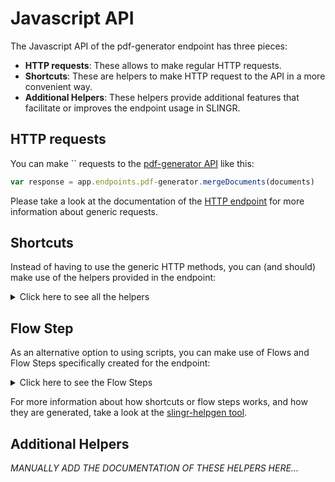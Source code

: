 # Javascript API

The Javascript API of the pdf-generator endpoint has three pieces:

- **HTTP requests**: These allows to make regular HTTP requests.
- **Shortcuts**: These are helpers to make HTTP request to the API in a more convenient way.
- **Additional Helpers**: These helpers provide additional features that facilitate or improves the endpoint usage in SLINGR.

## HTTP requests
You can make `` requests to the [pdf-generator API](API_URL_HERE) like this:
```javascript
var response = app.endpoints.pdf-generator.mergeDocuments(documents)
```

Please take a look at the documentation of the [HTTP endpoint](https://github.com/slingr-stack/http-endpoint#javascript-api)
for more information about generic requests.

## Shortcuts

Instead of having to use the generic HTTP methods, you can (and should) make use of the helpers provided in the endpoint:
<details>
    <summary>Click here to see all the helpers</summary>

<br>

* FUNCTION: 'generatePdf'
```javascript
app.endpoints.pdf-generator.generatePdf(template, data, settings, callbackData, callbacks)
```
---
* FUNCTION: 'mergeDocuments'
```javascript
app.endpoints.pdf-generator.mergeDocuments(documents, callbackData, callbacks)
```
---
* FUNCTION: 'splitDocument'
```javascript
app.endpoints.pdf-generator.splitDocument(fileId, interval, callbackData, callbacks)
```
---
* FUNCTION: 'replaceHeaderAndFooter'
```javascript
app.endpoints.pdf-generator.replaceHeaderAndFooter(fileId, settings, callbackData, callbacks)
```
---
* FUNCTION: 'fillForm'
```javascript
app.endpoints.pdf-generator.fillForm(fileId, settings, callbackData, callbacks)
```
---
* FUNCTION: 'fillFormSync'
```javascript
app.endpoints.pdf-generator.fillFormSync(fileId, settings, callbackData, callbacks)
```
---
* FUNCTION: 'replaceImages'
```javascript
app.endpoints.pdf-generator.replaceImages(fileId, settings, callbackData, callbacks)
```
---
* FUNCTION: 'addImages'
```javascript
app.endpoints.pdf-generator.addImages(fileId, settings, callbackData, callbacks)
```
---
* FUNCTION: 'convertPdfToImages'
```javascript
app.endpoints.pdf-generator.convertPdfToImages(fileIds, dpi, settings, callbackData, callbacks)
```
---

</details>
    
## Flow Step

As an alternative option to using scripts, you can make use of Flows and Flow Steps specifically created for the endpoint: 
<details>
    <summary>Click here to see the Flow Steps</summary>

<br>



### Generic Flow Step

Generic flow step for full use of the entire endpoint and its services.

<h3>Inputs</h3>

<table>
    <thead>
    <tr>
        <th>Label</th>
        <th>Type</th>
        <th>Required</th>
        <th>Default</th>
        <th>Visility</th>
        <th>Description</th>
    </tr>
    </thead>
    <tbody>
    <tr>
        <td>URL</td>
        <td>choice</td>
        <td>yes</td>
        <td> - </td>
        <td>Always</td>
        <td>
            This is the http method to be used against the endpoint. <br>
            Possible values are: <br>
            <i><strong></strong></i>
        </td>
    </tr>
    <tr>
        <td>Path</td>
        <td>choice</td>
        <td>yes</td>
        <td> - </td>
        <td>Always</td>
        <td>
            The url to which this endpoint will send the request. This is the exact service to which the http request will be made. <br>
            Possible values are: <br>
            <i><strong>/generatePdf/{template}/{data}/{settings}<br>/mergeDocuments/{documents}<br>/splitDocument/{fileId}/{interval}<br>/replaceHeaderAndFooter/{fileId}/{settings}<br>/fillForm/{fileId}/{settings}<br>/fillFormSync/{fileId}/{settings}<br>/replaceImages/{fileId}/{settings}<br>/addImages/{fileId}/{settings}<br>/convertPdfToImages/{fileIds}/{dpi}/{settings}<br></strong></i>
        </td>
    </tr>
    <tr>
        <td>Headers</td>
        <td>text</td>
        <td>no</td>
        <td> - </td>
        <td>Always</td>
        <td>
            Used when you want to have a custom http header for the query.
        </td>
    </tr>
    <tr>
        <td>Params</td>
        <td>text</td>
        <td>no</td>
        <td> - </td>
        <td>Always</td>
        <td>
            Used when you want to have a custom query params for the http call.
        </td>
    </tr>
    <tr>
        <td>Event</td>
        <td>dropDown</td>
        <td>no</td>
        <td> - </td>
        <td>Always</td>
        <td>
            Used to define event after the call.
        </td>
    </tr>
    <tr>
        <td>Callback data</td>
        <td>textarea</td>
        <td>no</td>
        <td> - </td>
        <td> Event is Callback </td>
        <td>
            This is an object you can send that you will get back when the function is processed.
        </td>
    </tr>
    <tr>
        <td>Callbacks</td>
        <td>Script</td>
        <td>no</td>
        <td> - </td>
        <td> Event is Callback </td>
        <td>
            This is a map where you can listen for different function
        </td>
    </tr>
    <tr>
        <td>Override Settings</td>
        <td>boolean</td>
        <td>no</td>
        <td> false </td>
        <td>Always</td>
        <td></td>
    </tr>
    <tr>
        <td>Follow Redirect</td>
        <td>boolean</td>
        <td>no</td>
        <td> false </td>
        <td> overrideSettings </td>
        <td>Indicates that the resource has to be downloaded into a file instead of returning it in the response.</td>
    </tr>
    <tr>
        <td>Download</td>
        <td>boolean</td>
        <td>no</td>
        <td> false </td>
        <td> overrideSettings </td>
        <td>If true the method won't return until the file has been downloaded and it will return all the information of the file.</td>
    </tr>
    <tr>
        <td>File name</td>
        <td>text</td>
        <td>no</td>
        <td></td>
        <td> overrideSettings </td>
        <td>If provided, the file will be stored with this name. If empty the file name will be calculated from the URL.</td>
    </tr>
    <tr>
        <td>Full response</td>
        <td> boolean </td>
        <td>no</td>
        <td> false </td>
        <td> overrideSettings </td>
        <td>Include extended information about response</td>
    </tr>
    <tr>
        <td>Conection Timeout</td>
        <td> number </td>
        <td>no</td>
        <td> 5000 </td>
        <td> overrideSettings </td>
        <td>Connect timeout interval, in milliseconds (0 = infinity).</td>
    </tr>
    <tr>
        <td>Read Timeout</td>
        <td> number </td>
        <td>no</td>
        <td> 60000 </td>
        <td> overrideSettings </td>
        <td>Read timeout interval, in milliseconds (0 = infinity).</td>
    </tr>
    </tbody>
</table>

<h3>Outputs</h3>

<table>
    <thead>
    <tr>
        <th>Name</th>
        <th>Type</th>
        <th>Description</th>
    </tr>
    </thead>
    <tbody>
    <tr>
        <td>response</td>
        <td>object</td>
        <td>
            Object resulting from the response to the endpoint call.
        </td>
    </tr>
    </tbody>
</table>


</details>

For more information about how shortcuts or flow steps works, and how they are generated, take a look at the [slingr-helpgen tool](https://github.com/slingr-stack/slingr-helpgen).

## Additional Helpers
*MANUALLY ADD THE DOCUMENTATION OF THESE HELPERS HERE...*